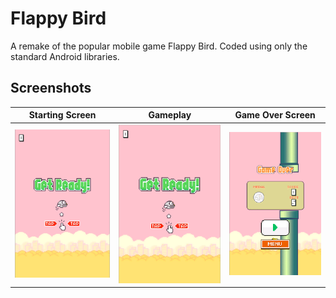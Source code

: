 # Flappy Bird
A remake of the popular mobile game Flappy Bird. Coded using only the standard Android libraries. 
## Screenshots

Starting Screen | Gameplay | Game Over Screen
------------------------------- | ---------------------------- | --------------------------------
![](screenshots/flappy1.png?raw=true) | ![](screenshots/gameplay2.gif?raw=true) | ![](screenshots/flappy3.png?raw=true)
